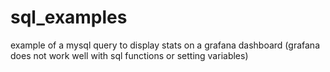 # sql_examples

example of a mysql query to display stats on a grafana dashboard (grafana does not work well with sql functions or setting variables)
